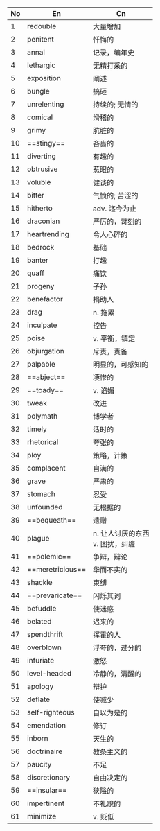 
| No  | En               | Cn                     |
| --- | ---------------- | ---------------------- |
| 1   | redouble         | 大量增加                   |
| 2   | penitent         | 忏悔的                    |
| 3   | annal            | 记录，编年史                 |
| 4   | lethargic        | 无精打采的                  |
| 5   | exposition       | 阐述                     |
| 6   | bungle           | 搞砸                     |
| 7   | unrelenting      | 持续的; 无情的               |
| 8   | comical          | 滑稽的                    |
| 9   | grimy            | 肮脏的                    |
| 10  | ==stingy==       | 吝啬的                    |
| 11  | diverting        | 有趣的                    |
| 12  | obtrusive        | 惹眼的                    |
| 13  | voluble          | 健谈的                    |
| 14  | bitter           | 气愤的; 苦涩的               |
| 15  | hitherto         | adv. 迄今为止              |
| 16  | draconian        | 严厉的，苛刻的                |
| 17  | heartrending     | 令人心碎的                  |
| 18  | bedrock          | 基础                     |
| 19  | banter           | 打趣                     |
| 20  | quaff            | 痛饮                     |
| 21  | progeny          | 子孙                     |
| 22  | benefactor       | 捐助人                    |
| 23  | drag             | n. 拖累                  |
| 24  | inculpate        | 控告                     |
| 25  | poise            | v. 平衡，镇定               |
| 26  | objurgation      | 斥责，责备                  |
| 27  | palpable         | 明显的，可感知的               |
| 28  | ==abject==       | 凄惨的                    |
| 29  | ==toady==        | v. 谄媚                  |
| 30  | tweak            | 改进                     |
| 31  | polymath         | 博学者                    |
| 32  | timely           | 适时的                    |
| 33  | rhetorical       | 夸张的                    |
| 34  | ploy             | 策略，计策                  |
| 35  | complacent       | 自满的                    |
| 36  | grave            | 严肃的                    |
| 37  | stomach          | 忍受                     |
| 38  | unfounded        | 无根据的                   |
| 39  | ==bequeath==     | 遗赠                     |
| 40  | plague           | n. 让人讨厌的东西<br>v. 困扰，纠缠 |
| 41  | ==polemic==      | 争辩，辩论                  |
| 42  | ==meretricious== | 华而不实的                  |
| 43  | shackle          | 束缚                     |
| 44  | ==prevaricate==  | 闪烁其词                   |
| 45  | befuddle         | 使迷惑                    |
| 46  | belated          | 迟来的                    |
| 47  | spendthrift      | 挥霍的人                   |
| 48  | overblown        | 浮夸的，过分的                |
| 49  | infuriate        | 激怒                     |
| 50  | level-headed     | 冷静的，清醒的                |
| 51  | apology          | 辩护                     |
| 52  | deflate          | 使减少                    |
| 53  | self-righteous   | 自以为是的                  |
| 54  | emendation       | 修订                     |
| 55  | inborn           | 天生的                    |
| 56  | doctrinaire      | 教条主义的                  |
| 57  | paucity          | 不足                     |
| 58  | discretionary    | 自由决定的                  |
| 59  | ==insular==      | 狭隘的                    |
| 60  | impertinent      | 不礼貌的                   |
| 61  | minimize         | v.  贬低                 |
